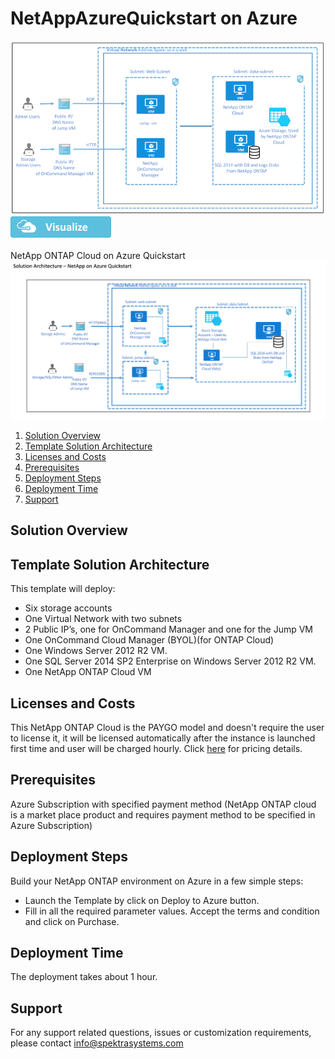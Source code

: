 # NetAppAzureQuickstart on Azure

<a href="https://portal.azure.com/#create/Microsoft.Template/uri/https%3A%2F%2Fraw.githubusercontent.com%2FSpektraSystems%2FNetAppAzureQuickstart%2Fmaster%2Fazuredeploy.json" target="_blank">
<img src="https://raw.githubusercontent.com/Jithin-Varghese/Documentation-Images/master/netapp%20architecture.png"/>
</a>
<a href="http://armviz.io/#/?load=https%3A%2F%2Fraw.githubusercontent.com%2FSpektraSystems%2FNetAppAzureQuickstart%2Fmaster%2Fazuredeploy.json" target="_blank">
<img src="https://raw.githubusercontent.com/Azure/azure-quickstart-templates/master/1-CONTRIBUTION-GUIDE/images/visualizebutton.png"/>
</a> 
<br><br>
NetApp ONTAP Cloud on Azure Quickstart

<img src="https://github.com/Jithin-Varghese/Documentation-Images/blob/master/screenshot.png"/>

<!-- TOC -->

1. [Solution Overview](#solution-overview)
2. [Template Solution Architecture ](#template-solution-architecture)
3. [Licenses and Costs ](#licenses-and-costs)
4. [Prerequisites](#prerequisites)
5. [Deployment Steps](#deployment-steps)
6. [Deployment Time](#deployment-time)
7. [Support](#support)


<!-- /TOC -->

## Solution Overview 


## Template Solution Architecture 

This template will deploy: 

- 	Six storage accounts 
-	One Virtual Network with two subnets
-	2 Public IP’s, one for OnCommand Manager and one for the Jump VM
-	One OnCommand Cloud Manager (BYOL)(for ONTAP Cloud)
-	One Windows Server 2012 R2 VM.
-	One SQL Server 2014 SP2 Enterprise on Windows Server 2012 R2 VM.
-	One NetApp ONTAP Cloud VM

## Licenses and Costs 

This NetApp ONTAP Cloud is the PAYGO model and doesn't require the user to license it, it will be licensed automatically after the instance is launched first time and user will be charged hourly. Click [here]( https://azuremarketplace.microsoft.com/en-us/marketplace/apps/netapp.netapp-ontap-cloud?tab=Overview) for pricing details.

## Prerequisites 

Azure Subscription with specified payment method (NetApp ONTAP cloud is a market place product and requires payment method to be specified in Azure Subscription)

## Deployment Steps  

Build your NetApp ONTAP environment on Azure in a few simple steps:  
- Launch the Template by click on Deploy to Azure button.  
- Fill in all the required parameter values. Accept the terms and condition and click on Purchase. 

## Deployment Time  

The deployment takes about 1 hour. 

## Support 

For any support related questions, issues or customization requirements, please contact info@spektrasystems.com
